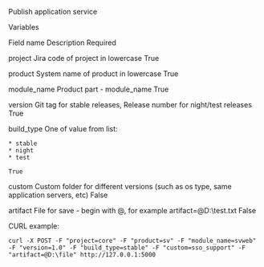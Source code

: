 Publish application service

Variables

Field name 	Description 	Required

project 	Jira code of project in lowercase 	True

product 	System name of product in lowercase 	True

module_name 	Product part - module_name 	True

version 	Git tag for stable releases, Release number for night/test releases 	True

build_type 	One of value from list:

    * stable
    * night
    * test

	True

custom 	Custom folder for different versions (such as os type, same application servers, etc) 	False

artifact 	File for save - begin with @, for example artifact=@D:\test.txt 	False

CURL example:
```
curl -X POST -F "project=core" -F "product=sv" -F "module_name=svweb" -F "version=1.0" -F "build_type=stable" -F "custom=sso_support" -F "artifact=@D:\file" http://127.0.0.1:5000 
```